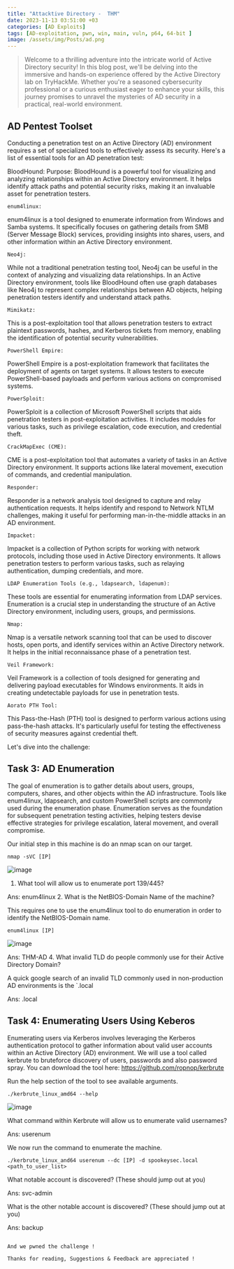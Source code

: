 ```yaml
---
title: "Attacktive Directory -  THM"
date: 2023-11-13 03:51:00 +03
categories: [AD Exploits]
tags: [AD-exploitation, pwn, win, main, vuln, p64, 64-bit ]
image: /assets/img/Posts/ad.png
---
```


> Welcome to a thrilling adventure into the intricate world of Active Directory security! In this blog post, we'll be delving into the immersive and hands-on experience offered by the Active Directory lab on TryHackMe. Whether you're a seasoned cybersecurity professional or a curious enthusiast eager to enhance your skills, this journey promises to unravel the mysteries of AD security in a practical, real-world environment.

## AD Pentest Toolset
Conducting a penetration test on an Active Directory (AD) environment requires a set of specialized tools to effectively assess its security. Here's a list of essential tools for an AD penetration test:

BloodHound:
Purpose: BloodHound is a powerful tool for visualizing and analyzing relationships within an Active Directory environment. It helps identify attack paths and potential security risks, making it an invaluable asset for penetration testers.

`enum4linux:`

enum4linux is a tool designed to enumerate information from Windows and Samba systems. It specifically focuses on gathering details from SMB (Server Message Block) services, providing insights into shares, users, and other information within an Active Directory environment.

`Neo4j:`

While not a traditional penetration testing tool, Neo4j can be useful in the context of analyzing and visualizing data relationships. In an Active Directory environment, tools like BloodHound often use graph databases like Neo4j to represent complex relationships between AD objects, helping penetration testers identify and understand attack paths.

`Mimikatz:`

This is a post-exploitation tool that allows penetration testers to extract plaintext passwords, hashes, and Kerberos tickets from memory, enabling the identification of potential security vulnerabilities.

`PowerShell Empire:`

PowerShell Empire is a post-exploitation framework that facilitates the deployment of agents on target systems. It allows testers to execute PowerShell-based payloads and perform various actions on compromised systems.

`PowerSploit:`

PowerSploit is a collection of Microsoft PowerShell scripts that aids penetration testers in post-exploitation activities. It includes modules for various tasks, such as privilege escalation, code execution, and credential theft.

`CrackMapExec (CME):`

CME is a post-exploitation tool that automates a variety of tasks in an Active Directory environment. It supports actions like lateral movement, execution of commands, and credential manipulation.

`Responder:`

Responder is a network analysis tool designed to capture and relay authentication requests. It helps identify and respond to Network NTLM challenges, making it useful for performing man-in-the-middle attacks in an AD environment.

`Impacket:`

Impacket is a collection of Python scripts for working with network protocols, including those used in Active Directory environments. It allows penetration testers to perform various tasks, such as relaying authentication, dumping credentials, and more.

`LDAP Enumeration Tools (e.g., ldapsearch, ldapenum):`

These tools are essential for enumerating information from LDAP services. Enumeration is a crucial step in understanding the structure of an Active Directory environment, including users, groups, and permissions.

`Nmap:`

Nmap is a versatile network scanning tool that can be used to discover hosts, open ports, and identify services within an Active Directory network. It helps in the initial reconnaissance phase of a penetration test.

`Veil Framework:`

Veil Framework is a collection of tools designed for generating and delivering payload executables for Windows environments. It aids in creating undetectable payloads for use in penetration tests.

`Aorato PTH Tool:`

This Pass-the-Hash (PTH) tool is designed to perform various actions using pass-the-hash attacks. It's particularly useful for testing the effectiveness of security measures against credential theft.

Let's dive into the challenge:
## Task 3: AD Enumeration
The goal of enumeration is to gather details about users, groups, computers, shares, and other objects within the AD infrastructure. Tools like enum4linux, ldapsearch, and custom PowerShell scripts are commonly used during the enumeration phase. Enumeration serves as the foundation for subsequent penetration testing activities, helping testers devise effective strategies for privilege escalation, lateral movement, and overall compromise. 

Our initial step in this machine is do an nmap scan on our target.

```shell
nmap -sVC [IP]
```
![image](https://github.com/k4p3re/k4p3re.github.io/assets/49836387/18ad8c9b-9ea4-428c-806d-1ad8aa816ad9)
1. What tool will allow us to enumerate port 139/445?
   
Ans: enum4linux
2. What is the NetBIOS-Domain Name of the machine?

This requires one to use the enum4linux tool to do enumeration in order to identify the NetBIOS-Domain name.

```shell
enum4linux [IP]
```
![image](https://github.com/k4p3re/k4p3re.github.io/assets/49836387/f3a1183c-22f4-4ce2-aa6e-40f5763357e7)

Ans: THM-AD
4. What invalid TLD do people commonly use for their Active Directory Domain?

A quick google search of an invalid TLD commonly used in non-production AD environments is the `.local

Ans: .local

## Task 4: Enumerating Users Using Keberos
Enumerating users via Kerberos involves leveraging the Kerberos authentication protocol to gather information about valid user accounts within an Active Directory (AD) environment. We will use a tool called kerbrute to bruteforce discovery of users, passwords and also password spray.
You can download the tool here: https://github.com/ropnop/kerbrute

Run the help section of the tool to see available arguments.
```shell
./kerbrute_linux_amd64 --help
```
![image](https://github.com/k4p3re/k4p3re.github.io/assets/49836387/9bbe429e-312e-42a9-8da9-c490c5703408)

What command within Kerbrute will allow us to enumerate valid usernames?

Ans: userenum

We now run the command to enumerate the machine.
```shell
./kerbrute_linux_and64 userenum --dc [IP] -d spookeysec.local <path_to_user_list>
```

What notable account is discovered? (These should jump out at you)

Ans: svc-admin

What is the other notable account is discovered? (These should jump out at you)

Ans: backup

```

And we pwned the challenge !

Thanks for reading, Suggestions & Feedback are appreciated !
